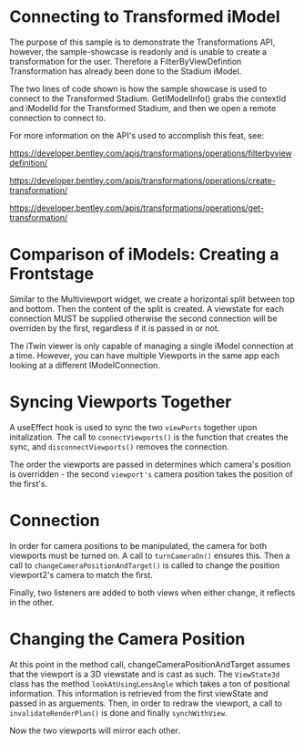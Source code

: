 # Connecting to Transformed iModel
The purpose of this sample is to demonstrate the Transformations API, however, the sample-showcase is readonly and is unable to create a transformation for the user. Therefore a FilterByViewDefintion Transformation has already been done to the Stadium iModel.

The two lines of code shown is how the sample showcase is used to connect to the Transformed Stadium. GetIModelInfo() grabs the contextId and iModelId for the Transformed Stadium, and then we open a remote connection to connect to.

For more information on the API's used to accomplish this feat, see:

https://developer.bentley.com/apis/transformations/operations/filterbyviewdefinition/

https://developer.bentley.com/apis/transformations/operations/create-transformation/

https://developer.bentley.com/apis/transformations/operations/get-transformation/

[_metadata_:annotation]:- "TRANSFORMED_IMODEL_CONNECTION"

# Comparison of iModels: Creating a Frontstage

Similar to the Multiviewport widget, we create a horizontal split between top and bottom. Then the content of the split is created. A viewstate for each connection MUST be supplied otherwise the second connection will be overriden by the first, regardless if it is passed in or not. 

The iTwin viewer is only capable of managing a single iModel connection at a time. However, you can have multiple Viewports in the same app each looking at a different IModelConnection.

[_metadata_:annotation]:- "FRONTSTAGE"

# Syncing Viewports Together

A useEffect hook is used to sync the two `viewPorts` together upon initalization. The call to `connectViewports()` is the function that creates the sync, and `disconnectViewports()` removes the connection.

The order the viewports are passed in determines which camera's position is overridden - the second `viewport's` camera position takes the position of the first's. 

[_metadata_:annotation]:- "SYNC"

# Connection

In order for camera positions to be manipulated, the camera for both viewports must be turned on. A call to `turnCameraOn()` ensures this. Then a call to `changeCameraPositionAndTarget()` is called to change the position viewport2's camera to match the first.

Finally, two listeners are added to both views when either change, it reflects in the other.

[_metadata_:annotation]:- "CONNECT"

# Changing the Camera Position

At this point in the method call, changeCameraPositionAndTarget assumes that the viewport is a 3D viewstate and is cast as such. The `ViewState3d` class has the method `lookAtUsingLensAngle` which takes a ton of positional information. This information is retrieved from the first viewState and passed in as arguements. Then, in order to redraw the viewport, a call to `invalidateRenderPlan()` is done and finally `synchWithView`.

Now the two viewports will mirror each other.

[_metadata_:annotation]:- "CAMERA_POSITION"
